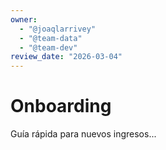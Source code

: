```yaml
---
owner:
  - "@joaqlarrivey"
  - "@team-data"
  - "@team-dev"
review_date: "2026-03-04"
---
```

# Onboarding

Guí­a rápida para nuevos ingresos...
